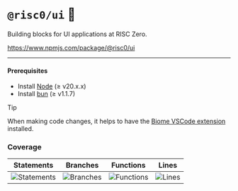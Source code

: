 # `@risc0/ui` 🎨

Building blocks for UI applications at RISC Zero.

https://www.npmjs.com/package/@risc0/ui

---

#### Prerequisites

- Install [Node](https://nodejs.org/en) (≥ v20.x.x)
- Install [bun](https://bun.sh/) (≥ v1.1.7)

> [!TIP]  
> When making code changes, it helps to have the [Biome VSCode extension](https://marketplace.visualstudio.com/items?itemName=biomejs.biome) installed.

### Coverage 

| Statements                  | Branches                | Functions                 | Lines             |
| --------------------------- | ----------------------- | ------------------------- | ----------------- |
| ![Statements](https://img.shields.io/badge/statements-48.33%25-red.svg?style=flat) | ![Branches](https://img.shields.io/badge/branches-76.19%25-red.svg?style=flat) | ![Functions](https://img.shields.io/badge/functions-56%25-red.svg?style=flat) | ![Lines](https://img.shields.io/badge/lines-48.33%25-red.svg?style=flat) |
